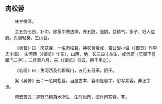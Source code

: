 ## 肉松蓉
<p>&emsp;&emsp;
味甘微温。
</p>
<p>&emsp;&emsp;
主五劳七伤，补中，除茎中寒热痛，养五脏，强阴，益精气，多子，妇人症瘕。久服轻身。生山谷。
</p>
<p>&emsp;&emsp;
《吴普》曰：肉苁蓉，一名肉松蓉，神农黄帝咸，雷公酸小温（《御览》作李氏小温），生河西（《御览》作东），山阴，地，长三四寸丛生，或代郡（览御下有雁门二字），二月至八月，采（《御览》引云，阴干用之）。
</p>
<p>&emsp;&emsp;
《名医》曰：生河西及代郡雁门，五月五日采，阴干。
</p>
<p>&emsp;&emsp;
案《吴普》云：一名肉松蓉，当是古本，蓉即是容字，俗写苁蓉，非正字也。
</p>
<p>&emsp;&emsp;
陶宏景云：是野马精落地所生，生时似肉，旧作肉苁蓉，非。
</p>